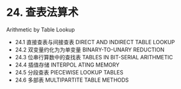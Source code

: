 # 24. 查表法算术 

Arithmetic by Table Lookup



-   24.1 直接查表与间接查表 DIRECT AND INDIRECT TABLE LOOKUP
-   24.2 双变量约化为为单变量 BINARY-TO-UNARY REDUCTION
-   24.3 位串行算数中的查找表 TABLES IN BIT-SERIAL ARITHMETIC
-   24.4 插值存储 INTERPOL ATING MEMORY
-   24.5 分段查表 PIECEWISE LOOKUP TABLES
-   24.6 多部表 MULTIPARTITE TABLE METHODS